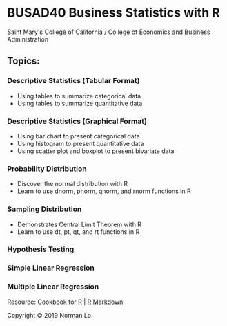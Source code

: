 # BUSAD40 Business Statistics with R
Saint Mary's College of California / College of Economics and Business Administration

## Topics:

### Descriptive Statistics (Tabular Format)
- Using tables to summarize categorical data
- Using tables to summarize quantitative data

### Descriptive Statistics (Graphical Format)
- Using bar chart to present categorical data
- Using histogram to present quantitative data
- Using scatter plot and boxplot to present bivariate data

### Probability Distribution
- Discover the normal distribution with R
- Learn to use dnorm, pnorm, qnorm, and rnorm functions in R

### Sampling Distribution
- Demonstrates Central Limit Theorem with R
- Learn to use dt, pt, qt, and rt functions in R

### Hypothesis Testing

### Simple Linear Regression 

### Multiple Linear Regression

Resource: [Cookbook for R](http://www.cookbook-r.com/) | [R Markdown](https://rmarkdown.rstudio.com/)

Copyright © 2019 Norman Lo
